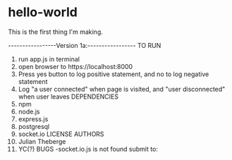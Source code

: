 # hello-world
This is the first thing I'm making. 

-----------------Version 1a:-----------------
TO RUN 
 1. run app.js in terminal
 2. open browser to https://localhost:8000
 3. Press yes button to log positive statement, and no to log negative statement
 4. Log "a user connected" when page is visited, and "user disconnected" when user leaves
DEPENDENCIES
  1. npm
  2. node.js
  3. express.js 
  4. postgresql
  5. socket.io
LICENSE
AUTHORS
  1. Julian Theberge
  2. YC(?)
BUGS
  -socket.io.js is not found
submit to:
